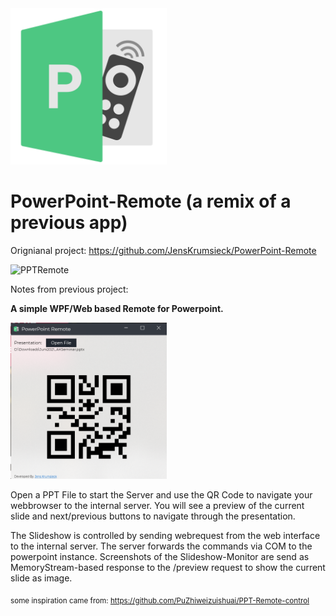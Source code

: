 <img src="https://raw.githubusercontent.com/JensKrumsieck/PowerPoint-Remote/master/PowerPoint%20Remote/Resources/PPTRemote.png" alt="PPTRemote" width="250px"/>

# PowerPoint-Remote (a remix of a previous app)

Orignianal project: https://github.com/JensKrumsieck/PowerPoint-Remote

<img src="https://github.com/FirstPet31415/PowerPoint-Remote-by-Sylvan-Finger/tree/master/PowerPoint Remote Control.jpeg.png" alt="PPTRemote" width="500px"/>




Notes from previous project:

**A simple WPF/Web based Remote for Powerpoint.**

<img src="https://raw.githubusercontent.com/JensKrumsieck/PowerPoint-Remote/master/.github/screenshot.png" alt="PPTRemote" width="250px"/>

Open a PPT File to start the Server and use the QR Code to navigate your webbrowser to the internal server. You will see a preview of the current slide and next/previous buttons to navigate through the presentation.

The Slideshow is controlled by sending webrequest from the web interface to the internal server. The server forwards the commands via COM to the powerpoint instance. Screenshots of the Slideshow-Monitor are send as MemoryStream-based response to the /preview request to show the current slide as image.

<sub>some inspiration came from: https://github.com/PuZhiweizuishuai/PPT-Remote-control</sub>

